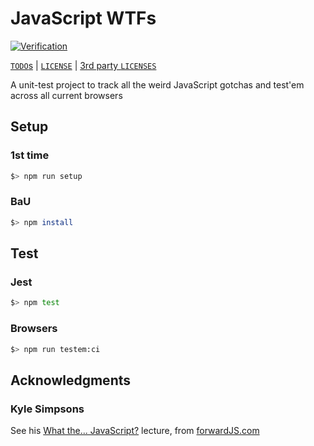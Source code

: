 # JavaScript WTFs

[![Verification](https://github.com/percebus/javascript-wtf/actions/workflows/always.yml/badge.svg)](https://github.com/percebus/javascript-wtf/actions/workflows/always.yml)

[`TODO`s](./TODO.md) | [`LICENSE`](./LICENSE.md) | [3rd party `LICENSES`](./LICENSES.md)

A unit-test project to track all the weird JavaScript gotchas and test'em across all current browsers

## Setup

### 1st time

```bash
$> npm run setup
```

### BaU

```bash
$> npm install
```

## Test

### Jest

```bash
$> npm test
```

### Browsers

```bash
$> npm run testem:ci
```

## Acknowledgments

### Kyle Simpsons

See his [What the... JavaScript?](https://www.youtube.com/watch?v=2pL28CcEijU&t=383s) lecture, from [forwardJS.com](http://forwardjs.com/)
